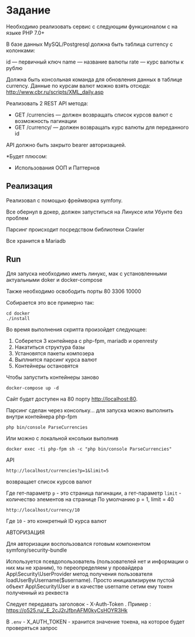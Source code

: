 # Задание
Необходимо реализовать сервис с следующим функционалом с на языке PHP 7.0+

В базе данных MySQL/Postgresql должна быть таблица currency c колонками:

id — первичный ключ
name — название валюты
rate — курс валюты к рублю

Должна быть консольная команда для обновления данных в таблице currency. Данные по курсам валют можно взять отсюда: http://www.cbr.ru/scripts/XML_daily.asp

Реализовать 2 REST API метода:
- GET /currencies — должен возвращать список курсов валют с возможность пагинации
- GET /currency/ — должен возвращать курс валюты для переданного id

API должно быть закрыто bearer авторизацией.

*Будет плюсом:
- Использования ООП и Паттернов

## Реализация

Реализовал с помощью фреймворка symfony.

Все обернул в докер, должен запуститься на Линуксе или Убунте без проблем

Парсинг происходит посредством библиотеки Crawler

Все хранится в Mariadb

## Run

Для запуска необходимо иметь линукс, мак с установленными актуальными doker и docker-compose

Также необходимо освободить порты 80 3306 10000

Собирается это все примерно так:

```
cd docker
./install
```

Во время выполнения скрипта произойдет следующее:

1. Соберется 3 контейнера с php-fpm, mariadb и openresty
2. Накатиться структура базы
3. Установятся пакеты композера
4. Выплнится парсинг курса валют
5. Контейнеры остановятся

Чтобы запустить контейнеры заново

```
docker-compose up -d
```

Сайт будет доступен на 80 порту [http://localhost:80](http://localhost:80/).

Парсинг сделан через консольку... для запуска можно выполнить внутри контейнера php-fpm

```
php bin/console ParseCurrencies
```

Или можно с локальной кнсольки выполнив 
```
docker exec -ti php-fpm sh -c "php bin/console ParseCurrencies"
```

API

```
http://localhost/currencies?p=1&limit=5
```

возвращает список курсов валют

Где гет-параметр `p` - это страница пагинации,
а гет-параметр `limit` - количество элементов на странице
По умолчанию p = 1, limit = 40
```
http://localhost/currency/10
```

Где `10` - это конкретный ID курса валют

АВТОРИЗАЦИЯ

Для авторизации воспользовался готовым компонентом symfony/security-bundle

Используется псевдопользователь (пользователей нет и информации о них мы не храним), то переопределяем у провайдера App\Security\UserProvider метод получения пользователя loadUserByUsername($username). Просто инициализируем пустой объект App\Security\User и в качестве username сетим ему токен полученный из реквеста

Следует передавать заголовок - X-Auth-Token . Пример : https://o525.ru/_E_2cJ2rJfbnAFM0kyCsHOYR3Hk

В `.env` - X_AUTH_TOKEN - хранится значение токена, на которое будет проверяться запрос